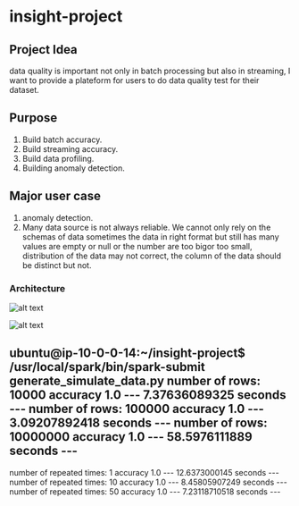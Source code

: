 # insight-project

## Project Idea

data quality is important not only in batch processing but also in streaming, I want to provide a plateform for users to do data quality test for their dataset.

## Purpose
1. Build batch accuracy.
2. Build streaming accuracy.
3. Build data profiling.
4. Building anomaly detection.

## Major user case

1. anomaly detection.
2. Many data source is not always reliable. We cannot only rely on the schemas of data sometimes the data in right format but still has many values are empty or null or the number are too bigor too small, distribution of the data may not correct, the column of the data should be distinct but not.

### Architecture
 ![alt text](https://github.com/shawntsai/insight-project/blob/master/Data%20Quality%20Diagram.png)



![alt text](https://github.com/shawntsai/insight-project/blob/master/join.png)

ubuntu@ip-10-0-0-14:~/insight-project$ /usr/local/spark/bin/spark-submit generate_simulate_data.py
number of rows: 10000
accuracy  1.0
--- 7.37636089325 seconds ---
number of rows: 100000
accuracy  1.0
--- 3.09207892418 seconds ---
number of rows: 10000000
accuracy  1.0
--- 58.5976111889 seconds ---
------------------------------------------------------------------------------------------------------
number of repeated times: 1
accuracy  1.0
--- 12.6373000145 seconds ---
number of repeated times: 10
accuracy  1.0
--- 8.45805907249 seconds ---
number of repeated times: 50
accuracy  1.0
--- 7.23118710518 seconds ---

